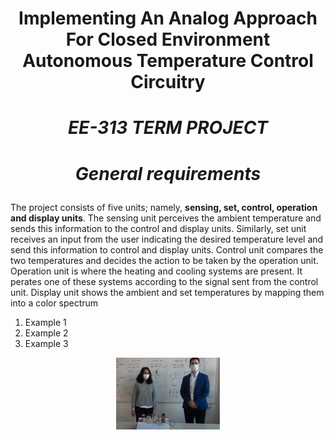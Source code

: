 

<h1 align="center" style=" border-bottom: none ;">Implementing An Analog Approach For Closed Environment Autonomous Temperature Control Circuitry </h1>
<h3 align="center" style="font-style: italic;font-size:2em;">  EE-313 TERM PROJECT </h3>

<h3 align="center" style="font-style: italic;font-size:2em;">  General requirements </h3>

<p>The project consists of five units; namely, <b>sensing, set, control, operation and display units</b>. The sensing unit perceives the ambient temperature and sends this information to the control and display units. Similarly, set unit receives an input from the user indicating the desired temperature level and send this information to control and display units. Control unit compares the two temperatures and decides the action to be taken by the operation unit. Operation unit is where the heating and cooling systems are present. It perates one of these systems according to the signal sent from the control unit. Display unit shows the ambient and set temperatures by mapping them into a color spectrum</p>


<ol>
<li>Example 1</li>
<li>Example 2</li>
<li>Example 3</li>
</ol>

<p align="center" width="100%">   
   <img width="33%" src="/Pictures/readme/end.png"  >  
</p>

